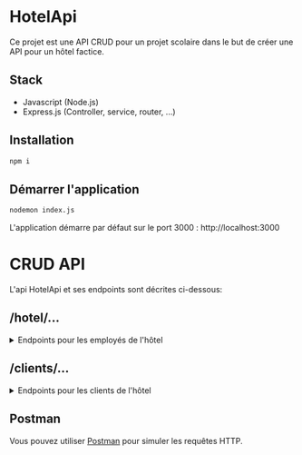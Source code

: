 # HotelApi

Ce projet est une API CRUD pour un projet scolaire dans le but de créer une API pour un hôtel factice.

## Stack 
- Javascript (Node.js)
- Express.js (Controller, service, router, ...)

## Installation

```bash
npm i
```

## Démarrer l'application

```bash
nodemon index.js
```

L'application démarre par défaut sur le port 3000 : http://localhost:3000

# CRUD API

L'api HotelApi et ses endpoints sont décrites ci-dessous:

## /hotel/...

<details>
<summary> Endpoints pour les employés de l'hôtel </summary>

## Obtenir tous les clients

### Request

`GET /clients`

    curl -i -H 'Accept: application/json' http://localhost:3000/hotel/clients

### Response

    HTTP/1.1 200 OK
    Date: Thu, 1 Jan 2024 12:00:00 GMT
    Status: 200 OK
    Connection: close
    Content-Type: application/json
    Content-Length: ...

    [...]

## Obtenir un client spécifique

### Request

`GET /clients/:id`

    curl -i -H 'Accept: application/json' http://localhost:3000/hotel/clients/1

### Response

    HTTP/1.1 200 OK
    Date: Thu, 1 Jan 2024 12:00:00 GMT
    Status: 200 OK
    Connection: close
    Content-Type: application/json
    Content-Length: ...

    {
      "id": 1,
      "name": "John Doe",
      "email": "johndoe@example.com",
      "phone": "+1-555-555-5555"
    },

## Créer un nouveau client

### Request

`POST /clients/`

    curl -X POST -i -H 'Accept: application/json' -d '{"name": "John","email": "johnd@example.com","phone": "+1-555-555-5555"}' http://localhost:3000/hotel/clients

### Response

    HTTP/1.1 200 OK
    Date: Thu, 1 Jan 2024 12:00:00 GMT
    Status: 200 OK
    Connection: close
    Content-Type: application/json
    Content-Length: ...

    {
    "name": "John",
    "email": "johnd@example.com",
    "phone": "+1-555-555-5555",
    "id": 12
    }

## Mettre à jour un client

### Request

`PUT /clients/:id`

    curl -i -H 'Accept: application/json' -d {
      "name": "John1",
      "email": "john1@example.com",
      "phone": "+1-555-555-5555"
    } -X PUT http://localhost:3000/hotel/clients/1

### Response

    HTTP/1.1 200 OK
    Date: Thu, 1 Jan 2024 12:00:00 GMT
    Status: 200 OK
    Connection: close
    Content-Type: application/json
    Content-Length: ...

    {
    "id": 1,
    "name": "John1",
    "email": "john1@example.com",
    "phone": "+1-555-555-5555"
    }

## Créer une réservation

### Request

`POST /reservation/:roomId`

    curl -X POST -i -H 'Accept: application/json' http://localhost:3000/hotel/reservation/1

### Response

    HTTP/1.1 200 OK
    Date: Thu, 1 Jan 2024 12:00:00 GMT
    Status: 200 OK
    Connection: close
    Content-Type: application/json
    Content-Length: ...

    {
    "message": "Reservation created for Standard Room"
    }

## Annuler une réservation

### Request

`DELETE /reservation/:roomId`

    curl -X DELETE -i -H 'Accept: application/json' http://localhost:3000/hotel/reservation/1

### Response

    HTTP/1.1 200 OK
    Date: Thu, 1 Jan 2024 12:00:00 GMT
    Status: 200 OK
    Connection: close
    Content-Type: application/json
    Content-Length: ...

    {
    "message": "Successfully deleted reservation for this room id: 1"
    }

</details>

## /clients/...

<details>
<summary> Endpoints pour les clients de l'hôtel </summary>

## Obtenir tous les clients

### Request

`GET /hotel`

    curl -i -H 'Accept: application/json' http://localhost:3000/clients/hotel

### Response

    HTTP/1.1 200 OK
    Date: Thu, 1 Jan 2024 12:00:00 GMT
    Status: 200 OK
    Connection: close
    Content-Type: application/json
    Content-Length: ...

    {
    "name": "Grand Hotel",
    "location": {
        "address": "123 Main Street",
        "city": "Anytown",
        "state": "CA",
        "zip": "12345",
        "country": "USA"
    },
    "contact": {
        "phone": "+1-555-555-5555",
        "email": "info@grandhotel.com"
    },
    "facilities": [
        "Restaurant",
        "Swimming pool",
        "Gym",
        "Spa"
    ],
    "numberOfRooms": 12
    }

## Obtenir toutes les chambres de l'hôtel

### Request

`GET /hotel/rooms`

    curl -i -H 'Accept: application/json' http://localhost:3000/clients/hotel/chambres

### Response

    HTTP/1.1 200 OK
    Date: Thu, 1 Jan 2024 12:00:00 GMT
    Status: 200 OK
    Connection: close
    Content-Type: application/json
    Content-Length: ...

    [...]

## Obtenir une chambre spécifique

### Request

`GET /hotel/chambres/:roomId`

    curl -i -H 'Accept: application/json' http://localhost:3000/clientd/hotel/chambres/1

### Response

    HTTP/1.1 200 OK
    Date: Thu, 1 Jan 2024 12:00:00 GMT
    Status: 200 OK
    Connection: close
    Content-Type: application/json
    Content-Length: ...

    {
    "id": 1,
    "number": 101,
    "name": "Standard Room",
    "description": "A comfortable room with one king size bed and a private bathroom.",
    "capacity": 2,
    "price": 100
    }

## Créer une réservation

### Request

`POST /reservation/:roomId`

    curl -X POST -i -H 'Accept: application/json' http://localhost:3000/hotel/reservation/1

### Response

    HTTP/1.1 200 OK
    Date: Thu, 1 Jan 2024 12:00:00 GMT
    Status: 200 OK
    Connection: close
    Content-Type: application/json
    Content-Length: ...

    {
    "message": "Reservation created for Standard Room"
    }

## Annuler une réservation

### Request

`DELETE /reservation/:roomId`

    curl -X DELETE -i -H 'Accept: application/json' http://localhost:3000/hotel/reservation/1

### Response

    HTTP/1.1 200 OK
    Date: Thu, 1 Jan 2024 12:00:00 GMT
    Status: 200 OK
    Connection: close
    Content-Type: application/json
    Content-Length: ...

    {
    "message": "Successfully deleted reservation for this room id: 1"
    }

</details>

## Postman

Vous pouvez utiliser [Postman](https://www.postman.com/downloads/) pour simuler les requêtes HTTP.
